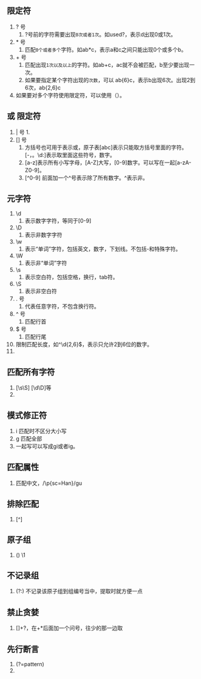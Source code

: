 ## 限定符
1. ? 号
   1. ?号前的字符需要出现`0次或者1次`。如used?，表示d出现0或1次。
2. \* 号
   1. 匹配`0个或者多个`字符。如ab*c，表示a和c之间只能出现0个或多个b。
3. \+ 号
   1. 匹配出现`1次以及以上`的字符。如ab+c，ac就不会被匹配，b至少要出现一次。
   2. 如果要指定某个字符出现的`次数`，可以 ab{6}c，表示b出现6次。出现2到6次，ab{2,6}c
4. 如果要对多个字符使用限定符，可以使用（）。

## 或 限定符
1. | 号
   1. 
2. [] 号
   1. 方括号也可用于表示或，原子表[abc]表示只能取方括号里面的字符。[-，。\d:]表示取里面这些符号，数字。
   2. [a-z]表示所有小写字母，[A-Z]大写，[0-9]数字。可以写在一起[a-zA-Z0-9]。
   3. [^0-9] 前面加一个^号表示除了所有数字。^表示非。
   
## 元字符
1. \d 
   1. 表示数字字符，等同于[0-9]
2. \D
   1. 表示非数字字符
3. \w 
   1. 表示“单词”字符，包括英文，数字，下划线。不包括-和特殊字符。
4. \W
   1. 表示非“单词”字符
5. \s
   1. 表示空白符，包括空格，换行，tab符。
6. \S 
   1. 表示非空白符
7. . 号
   1. 代表任意字符，不包含换行符。
8. ^ 号
   1. 匹配行首
9.  $ 号
    1.  匹配行尾
10. 限制匹配长度，如^\d{2,6}$，表示只允许2到6位的数字。
11. 

## 匹配所有字符
1. [\s\S] [\d\D]等
2. 

## 模式修正符
1. i 匹配时不区分大小写
2. g 匹配全部
3. 一起写可以写成gi或者ig。

## 匹配属性
1. 匹配中文，/\p{sc=Han}/gu

## 排除匹配
1. [^]

## 原子组
1. () \1

## 不记录组
1. (?:) 不记录该原子组到组编号当中，提取时就方便一点

## 禁止贪婪
1. []+?，在+*后面加一个问号，往少的那一边取


## 先行断言
1. (?=pattern)
2. 